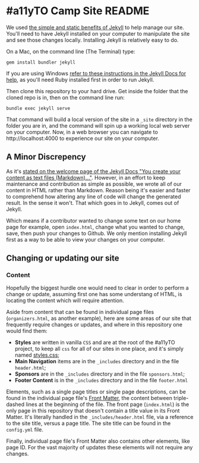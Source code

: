 # #a11yTO Camp Site README

We used [the simple and static benefits of Jekyll](https://jekyllrb.com/) to help manage our site. You'll need to have Jekyll installed on your computer to manipulate the site and see those changes locally. Installing Jekyll is relatively easy to do.

On a Mac, on the command line (The Terminal) type:

`gem install bundler jekyll`

If you are using Windows [refer to these instructions in the Jekyll Docs for help](https://jekyllrb.com/docs/windows/), as you'll need Ruby installed first in order to run Jekyll.

Then clone this repository to your hard drive. Get inside the folder that the cloned repo is in, then on the command line run:

`bundle exec jekyll serve`

That command will build a local version of the site in a `_site` directory in the folder you are in, and the command will spin up a working local web server on your computer. Now, in a web browser you can navigate to http://localhost:4000 to experience our site on your computer.

## A Minor Discrepency

As it's [stated on the welcome page of the Jekyll Docs "You create your content as text files (Markdown)..."](https://jekyllrb.com/docs/home/). However, in an effort to keep maintenance and contribution as simple as possible, we wrote all of our content in HTML rather than Markdown. Reason being it's easier and faster to comprehend how altering any line of code will change the generated result. In the sense it won't. That which goes in to Jekyll, comes out of Jekyll.

Which means if a contributor wanted to change some text on our home page for example, open `index.html`, change what you wanted to change, save, then push your changes to Github. We only mention installing Jekyll first as a way to be able to view your changes on your computer.

## Changing or updating our site

### Content

Hopefully the biggest hurdle one would need to clear in order to perform a change or update, assuming first one has some understang of HTML, is locating the content which will require attention.

Aside from content that can be found in individual page files (`organizers.html`, as another example), here are some areas of our site that frequently require changes or updates, and where in this repository one would find them:

- **Styles** are written in vanilla `CSS` and are at the root of the #a11yTO project, to keep all `css` for all of our sites in one place, and it's simply named [styles.css](https://github.com/a11yTO/A11yTO-Main/blob/main/styles.css);
- **Main Navigation** items are in the `_includes` directory and in the file `header.html`;
- **Sponsors** are in the `_includes` directory and in the file `sponsors.html`;
- **Footer Content** is in the `_includes` directory and in the file `footer.html`

Elements, such as a single page titles or single page descriptions, can be found in the individual page file's [Front Matter](https://jekyllrb.com/docs/front-matter/), the content between triple-dashed lines at the beginning of the file. The front page (`index.html`) is the only page in this repository that doesn't contain a title value in its Front Matter. It's literally handled in the `_includes/header.html` file, via a reference to the site title, versus a page title. The site title can be found in the `config.yml` file.

Finally, individual page file's Front Matter also contains other elements, like page ID. For the vast majority of updates these elements will not require any changes.
